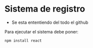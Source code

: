 <h1> Sistema de registro</h1> 

- Se esta ententiendo del todo el github

Para ejecutar el sistema debe poner: 


```npm install react```
